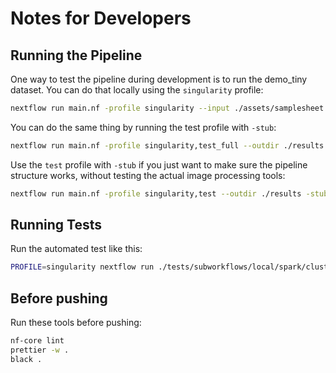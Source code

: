 # Notes for Developers

## Running the Pipeline

One way to test the pipeline during development is to run the demo_tiny dataset. You can do that locally using the `singularity` profile:

```bash
nextflow run main.nf -profile singularity --input ./assets/samplesheet.csv --outdir ./results --spark_cluster=true --spark_workers=2 --spark_worker_cores=4 --spark_gb_per_core=15
```

You can do the same thing by running the test profile with `-stub`:

```bash
nextflow run main.nf -profile singularity,test_full --outdir ./results
```

Use the `test` profile with `-stub` if you just want to make sure the pipeline structure works, without testing the actual image processing tools:

```bash
nextflow run main.nf -profile singularity,test --outdir ./results -stub
```

## Running Tests

Run the automated test like this:

```bash
PROFILE=singularity nextflow run ./tests/subworkflows/local/spark/cluster/main.nf -entry test_spark_cluster -c ./tests/config/nextflow.config
```

## Before pushing

Run these tools before pushing:

```bash
nf-core lint
prettier -w .
black .
```
